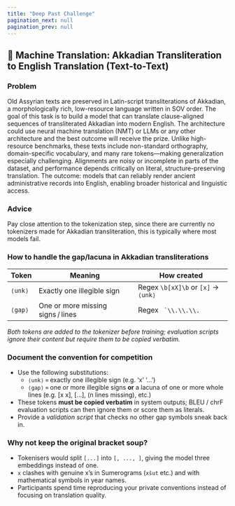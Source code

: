 ```yaml
---
title: "Deep Past Challenge"
pagination_next: null
pagination_prev: null
---
```


## 🧩 Machine Translation: Akkadian Transliteration to English Translation (Text-to-Text)

### Problem

Old Assyrian texts are preserved in Latin-script transliterations of Akkadian, a morphologically rich, low-resource language written in SOV order. The goal of this task is to build a model that can translate clause-aligned sequences of transliterated Akkadian into modern English. The architecture could use neural machine translation (NMT) or LLMs or any other architecture and the best outcome will receive the prize. Unlike high-resource benchmarks, these texts include non-standard orthography, domain-specific vocabulary, and many rare tokens—making generalization especially challenging. Alignments are noisy or incomplete in parts of the dataset, and performance depends critically on literal, structure-preserving translation. The outcome: models that can reliably render ancient administrative records into English, enabling broader historical and linguistic access.

### Advice

Pay close attention to the tokenization step, since there are currently no tokenizers made for Akkadian transliteration, this is typically where most models fail.

### How to handle the gap/lacuna in Akkadian transliterations

| Token   | Meaning                           | How created                         |
| ------- | --------------------------------- | ----------------------------------- |
| `⟨unk⟩` | Exactly one illegible sign        | Regex `\b[xX]\b` or `[x]` → `⟨unk⟩` |
| `⟨gap⟩` | One or more missing signs / lines | Regex `` `\\.\\.\\.``               |

_Both tokens are added to the tokenizer before training; evaluation scripts ignore their content but require them to be copied verbatim._

### Document the convention for competition

- Use the following substitutions:
  - `⟨unk⟩` = exactly one illegible sign (e.g. ‘x’ ‘…’)
  - `⟨gap⟩` = one or more illegible signs **or** a lacuna of one or more whole lines (e.g. [x x], [...], (n lines missing), etc.)
- These tokens **must be copied verbatim** in system outputs; BLEU / chrF evaluation scripts can then ignore them or score them as literals.
- Provide a _validation script_ that checks no other gap symbols sneak back in.

### Why not keep the original bracket soup?

- Tokenisers would split `[...]` into `[, ..., ]`, giving the model three embeddings instead of one.
- `x` clashes with genuine x’s in Sumerograms (`xšut` etc.) and with mathematical symbols in year names.
- Participants spend time reproducing your private conventions instead of focusing on translation quality.
